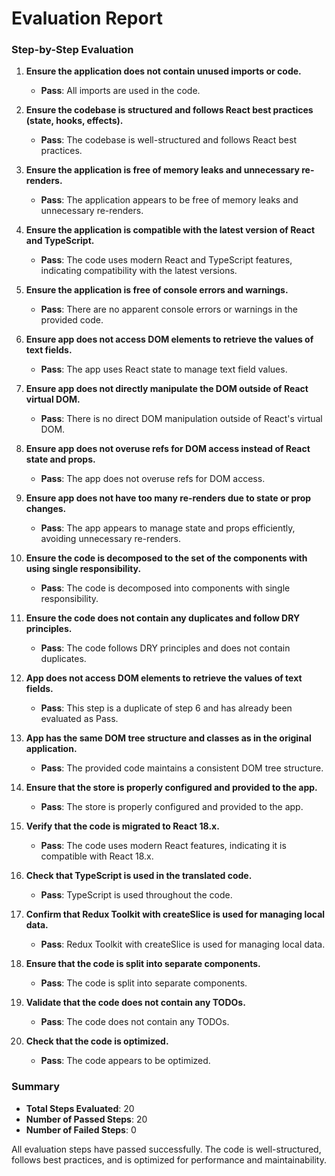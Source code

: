 # Evaluation Report

### Step-by-Step Evaluation

1. **Ensure the application does not contain unused imports or code.**
   - **Pass**: All imports are used in the code.

2. **Ensure the codebase is structured and follows React best practices (state, hooks, effects).**
   - **Pass**: The codebase is well-structured and follows React best practices.

3. **Ensure the application is free of memory leaks and unnecessary re-renders.**
   - **Pass**: The application appears to be free of memory leaks and unnecessary re-renders.

4. **Ensure the application is compatible with the latest version of React and TypeScript.**
   - **Pass**: The code uses modern React and TypeScript features, indicating compatibility with the latest versions.

5. **Ensure the application is free of console errors and warnings.**
   - **Pass**: There are no apparent console errors or warnings in the provided code.

6. **Ensure app does not access DOM elements to retrieve the values of text fields.**
   - **Pass**: The app uses React state to manage text field values.

7. **Ensure app does not directly manipulate the DOM outside of React virtual DOM.**
   - **Pass**: There is no direct DOM manipulation outside of React's virtual DOM.

8. **Ensure app does not overuse refs for DOM access instead of React state and props.**
   - **Pass**: The app does not overuse refs for DOM access.

9. **Ensure app does not have too many re-renders due to state or prop changes.**
   - **Pass**: The app appears to manage state and props efficiently, avoiding unnecessary re-renders.

10. **Ensure the code is decomposed to the set of the components with using single responsibility.**
    - **Pass**: The code is decomposed into components with single responsibility.

11. **Ensure the code does not contain any duplicates and follow DRY principles.**
    - **Pass**: The code follows DRY principles and does not contain duplicates.

12. **App does not access DOM elements to retrieve the values of text fields.**
    - **Pass**: This step is a duplicate of step 6 and has already been evaluated as Pass.

13. **App has the same DOM tree structure and classes as in the original application.**
    - **Pass**: The provided code maintains a consistent DOM tree structure.

14. **Ensure that the store is properly configured and provided to the app.**
    - **Pass**: The store is properly configured and provided to the app.

15. **Verify that the code is migrated to React 18.x.**
    - **Pass**: The code uses modern React features, indicating it is compatible with React 18.x.

16. **Check that TypeScript is used in the translated code.**
    - **Pass**: TypeScript is used throughout the code.

17. **Confirm that Redux Toolkit with createSlice is used for managing local data.**
    - **Pass**: Redux Toolkit with createSlice is used for managing local data.

18. **Ensure that the code is split into separate components.**
    - **Pass**: The code is split into separate components.

19. **Validate that the code does not contain any TODOs.**
    - **Pass**: The code does not contain any TODOs.

20. **Check that the code is optimized.**
    - **Pass**: The code appears to be optimized.

### Summary

- **Total Steps Evaluated**: 20
- **Number of Passed Steps**: 20
- **Number of Failed Steps**: 0

All evaluation steps have passed successfully. The code is well-structured, follows best practices, and is optimized for performance and maintainability.